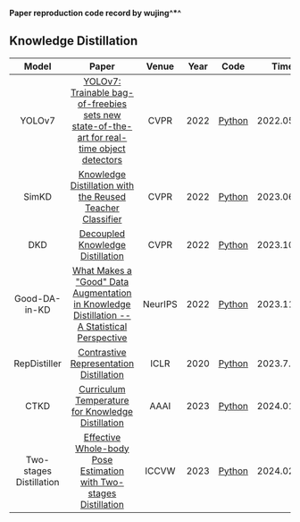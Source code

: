 **Paper reproduction code record by wujing^*^**

## Knowledge Distillation

|          Model          |                            Paper                             |  Venue  | Year |                             Code                             | Time       |
| :---------------------: | :----------------------------------------------------------: | :-----: | :--: | :----------------------------------------------------------: | ---------- |
|         YOLOv7          | [YOLOv7: Trainable bag-of-freebies sets new state-of-the-art for real-time object detectors](https://arxiv.org/pdf/2207.02696v1) |  CVPR   | 2022 |        [Python](https://github.com/wongkinyiu/yolov7)        | 2022.05.22 |
|          SimKD          | [Knowledge Distillation with the Reused Teacher Classifier]( https://arxiv.org/abs/2203.14001) |  CVPR   | 2022 |        [Python](https://github.com/wongkinyiu/yolov7)        | 2023.06.22 |
|           DKD           | [Decoupled Knowledge Distillation](https://arxiv.org/abs/2203.08679) |  CVPR   | 2022 | [Python](https://github.com/megvii-research/mdistiller/releases/tag/checkpoints) | 2023.10.01 |
|      Good-DA-in-KD      | [What Makes a "Good" Data Augmentation in Knowledge Distillation -- A Statistical Perspective](https://arxiv.org/abs/2012.02909) | NeurIPS | 2022 |    [Python](https://mingsun-tse.github.io/Good-DA-in-KD/)    | 2023.11.20 |
|      RepDistiller       | [Contrastive Representation Distillation](http://arxiv.org/abs/1910.10699) |  ICLR   | 2020 |          [Python](http://hobbitlong.github.io/CRD/)          | 2023.7.24  |
|          CTKD           | [Curriculum Temperature for Knowledge Distillation](https://arxiv.org/abs/2211.16231) |  AAAI   | 2023 |         [Python](https://github.com/zhengli97/CTKD)          | 2024.01.24 |
| Two-stages Distillation | [Effective Whole-body Pose Estimation with Two-stages Distillation](https://arxiv.org/abs/2307.15880) |  ICCVW  | 2023 |      [Python](https://github.com/IDEA-Research/DWPose)       | 2024.02.25 |
